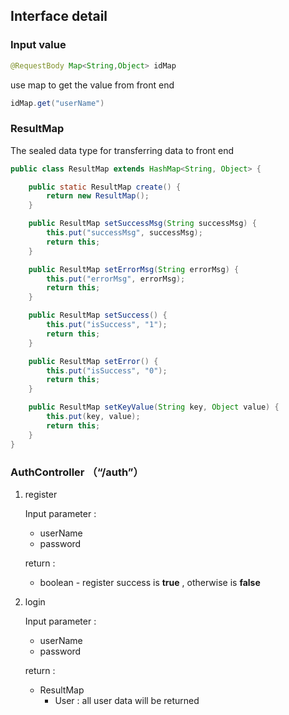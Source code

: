 ## Interface detail

### Input value

```java
@RequestBody Map<String,Object> idMap
```

use map to get the value from front end

```java
idMap.get("userName")
```

### ResultMap

The sealed data type for transferring data to front end

```java
public class ResultMap extends HashMap<String, Object> {

    public static ResultMap create() {
        return new ResultMap();
    }

    public ResultMap setSuccessMsg(String successMsg) {
        this.put("successMsg", successMsg);
        return this;
    }

    public ResultMap setErrorMsg(String errorMsg) {
        this.put("errorMsg", errorMsg);
        return this;
    }

    public ResultMap setSuccess() {
        this.put("isSuccess", "1");
        return this;
    }

    public ResultMap setError() {
        this.put("isSuccess", "0");
        return this;
    }

    public ResultMap setKeyValue(String key, Object value) {
        this.put(key, value);
        return this;
    }
}
```

### AuthController （“/auth”）

1. register

   Input parameter : 

   - userName
   - password

   return :

   - boolean - register success is **true** , otherwise is **false**

2. login

   Input parameter : 

   - userName
   - password

   return :

   - ResultMap
     - User : all user data will be returned